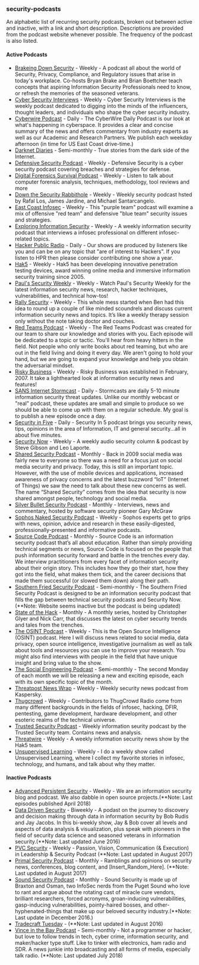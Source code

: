 ### security-podcasts
An alphabetic list of recurring security podcasts, broken out between active and inactive, with a link and short description. Descriptions are provided from the podcast website whenever possible. The frequency of the podcast is also listed.

#### Active Podcasts

- [Brakeing Down Security](http://www.brakeingsecurity.com/) - Weekly - A podcast all about the world of Security, Privacy, Compliance, and Regulatory issues that arise in today's workplace. Co-hosts Bryan Brake and Brian Boettcher teach concepts that aspiring Information Security Professionals need to know, or refresh the memories of the seasoned veterans.
- [Cyber Security Interviews](https://cybersecurityinterviews.com/) - Weekly - Cyber Security Interviews is the weekly podcast dedicated to digging into the minds of the influencers, thought leaders, and individuals who shape the cyber security industry.
- [Cyberwire Podcast](https://thecyberwire.com/podcasts/) - Daily - The CyberWire Daily Podcast is our look at what's happening in cyberspace. It provides a clear and concise summary of the news and offers commentary from industry experts as well as our Academic and Research Partners. We publish each weekday afternoon (in time for US East Coast drive-time.)
- [Darknet Diaries](https://darknetdiaries.com/) - Semi-monthly - True stories from the dark side of the Internet.
- [Defensive Security Podcast](http://www.defensivesecurity.org/) - Weekly - Defensive Security is a cyber security podcast covering breaches and strategies for defense.
- [Digital Forensics Survival Podcast](http://digitalforensicsurvivalpodcast.com/) - Weekly - Listen to talk about computer forensic analysis, techniques, methodology, tool reviews and more
- [Down the Security Rabbithole](http://podcast.wh1t3rabbit.net/) - Weekly - Weekly security podcast hsted by Rafal Los, James Jardine, and Michael Santarcangelo.
- [East Coast Infosec](https://eastcoastinfosec.ca/) - Weekly - This "purple team" podcast will examine a mix of offensive "red team" and defensive "blue team" security issues and strategies.
- [Exploring Information Security](http://www.timothydeblock.com/eis/) - Weekly - A weekly information security podcast that interviews a infosec professional on different infosec-related topics.
- [Hacker Public Radio](http://hackerpublicradio.org/) - Daily - Our shows are produced by listeners like you and can be on any topic that "are of interest to Hackers". If you listen to HPR then please consider contributing one show a year.
- [Hak5](https://www.hak5.org/) - Weekly - Hak5 has been developing innovative penetration testing devices, award winning online media and immersive information security training since 2005.
- [Paul's Security Weekly](http://securityweekly.com/) - Weekly - Watch Paul's Security Weekly for the latest information security news, research, hacker techniques, vulnerabilities, and technical how-tos!
- [Rally Security](https://rallysecurity.com/) - Weekly - This whole mess started when Ben had this idea to round up a couple of like minded scoundrels and discuss current information security news and topics. It’s like a weekly therapy session only without the note taking doctor and couches.
- [Red Teams Podcast](https://redteams.net/podcast/) - Weekly - The Red Teams Podcast was created for our team to share our knowledge and stories with you. Each episode will be dedicated to a topic or tactic. You'll hear from heavy hitters in the field. Not people who only write books about red teaming, but who are out in the field living and doing it every day. We aren't going to hold your hand, but we are going to expand your knowledge and help you obtain the adversarial mindset.
- [Risky Business](http://risky.biz/) - Weekly - Risky Business was established in February, 2007. It take a lighthearted look at information security news and features!
- [SANS Internet Stormcast](https://isc.sans.edu/podcast.html) - Daily - Stormcasts are daily 5-10 minute information security threat updates. Unlike our monthly webcast or "real" podcast, these updates are small and simple to produce so we should be able to come up with them on a regular schedule. My goal is to publish a new episode once a day.
- [Security in Five](https://securityinfive.libsyn.com/) - Daily - Security In 5 podcast brings you security news, tips, opinions in the area of Information, IT and general security...all in about five minutes. 
- [Security Now](https://www.grc.com/securitynow.htm) - Weekly - A weekly audio security column & podcast by Steve Gibson and Leo Laporte.
- [Shared Security Podcast](http://sharedsecurity.net/podcast-episodes/) - Monthly - Back in 2009 social media was fairly new to everyone so there was a need for a focus just on social media security and privacy.  Today, this is still an important topic. However, with the use of mobile devices and applications, increased awareness of privacy concerns and the latest buzzword “IoT” (Internet of Things) we saw the need to talk about these new concerns as well.  The name “Shared Security” comes from the idea that security is now shared amongst people, technology and social media.
- [Silver Bullet Security Podcast](https://www.garymcgraw.com/technology/silver-bullet-podcast/) - Monthly - Interviews, news and commentary, hosted by software security pioneer Gary McGraw
- [Sophos Naked Security Podcast](https://www.sophos.com/en-us/company/podcasts.aspx) - Weekly - Sophos experts get to grips with news, opinion, advice and research in these easily-digested, professionally-presented and informative podcasts.
- [Source Code Podcast](http://chrissanders.org/podcast/) - Monthly - Source Code is an information security podcast that’s all about education. Rather than simply providing technical segments or news, Source Code is focused on the people that push information security forward and battle in the trenches every day. We interview practitioners from every facet of information security about their origin story. This includes how they go their start, how they got into the field, what makes them tick, and the career decisions that made them successful (or slowed them down) along their path.
- [Southern Fried Security Podcast](http://www.southernfriedsecurity.com/) - Semi-monthly - The Southern Fried Security Podcast is designed to be an information security podcast that fills the gap between technical security podcasts and Security Now. (\*\*Note: Website seems inactive but the podcast is being updated)
- [State of the Hack](https://www.fireeye.com/current-threats/state-of-the-hack.html) - Monthly - A monthly series, hosted by Christopher Glyer and Nick Carr, that discusses the latest on cyber security trends and tales from the trenches.
- [The OSINT Podcast](http://osintpodcast.com/) - Weekly - This is the Open Source Intelligence (OSINT) podcast. Here I will discuss news related to social media, data privacy, open source intelligence, investigative journalism as well as talk about tools and resources you can use to improve your research. You might also find interviews with people in the field that have unique insight and bring value to the show.
- [The Social Engineering Podcast](http://www.social-engineer.org/category/podcast/) - Semi-monthly - The second Monday of each month we will be releasing a new and exciting episode, each with its own specific topic of the month.
- [Threatpost News Wrap](https://threatpost.com/category/podcasts/) - Weekly - Weekly security news podcast from Kaspersky.
- [Thugcrowd](https://thugcrowd.com/) - Weekly - Contributors to ThugCrowd Radio come from many different backgrounds in the fields of infosec, hacking, DFIR, pentesting, game development, hardware development, and other esoteric realms of the technical universe.
- [Trusted Security Podcast](https://www.trustedsec.com/category/trustedsec-security-podcast/) - Weekly information seurity podcast by the Trusted Security team. Contains news and analysis.
- [Threatwire](http://www.hak5.org/category/episodes/threatwire) - Weekly - A weekly information security news show by the Hak5 team. 
- [Unsupervised Learning](https://danielmiessler.com/podcast/) - Weekly - I do a weekly show called Unsupervised Learning, where I collect my favorite stories in infosec, technology, and humans, and talk about why they matter. 
 

#### Inactive Podcasts
- [Advanced Persistent Security](https://advancedpersistentsecurity.net/) - Weekly - We are an information security blog and podcast. We also dabble in open source projects.(\*\*Note: Last episodes published April 2018)
- [Data Driven Security](http://datadrivensecurity.info/podcast/) - Biweekly - A podast on the journey to discovery and decision making through data in information security by Bob Rudis and Jay Jacobs. In this bi-weekly show, Jay & Bob cover all levels and aspects of data analysis & visualization, plus speak with pioneers in the field of security data science and seasoned veterans in information security.(\*\*Note: Last updated June 2016)
- [PVC Security](http://www.pvcsec.com/) - Weekly - Passion, Vision, Communication (& Execution) in Leadership & Security Podcast (\*\*Note: Last updated in August 2017)
- [Primal Security Podcast](http://www.primalsecurity.net/podcasts/) - Monthly - Ramblings and opinions on security news, conferences, blog content, and [Insert_Random_Here]. (\*\*Note: Last updated in August 2017)
- [Sound Security Podcast](https://soundsecurity.io/) - Monthly - Sound Security is made up of Braxton and Osman, two InfoSec nerds from the Puget Sound who love to rant and argue about the rotating cast of miracle cure vendors, brilliant researchers, forced acronyms, groan-inducing vulnerabilities, gasp-inducing vulnerabilities, pointy-haired bosses, and other-hyphenated-things that make up our beloved security industry.(\*\*Note: Last update in December 2016.)
- [Tradecraft Tuesday](https://www.youtube.com/channel/UC1UTMpeR_FnmvXxcIhw443g) - (\*\*Note: Last updated in August 2016)
- [Vince in the Bay Podcast](https://vinceinthebay.com/) - Semi-monthly - Not a programmer or hacker, but love to follow trends in tech, cyber crime, information security, and maker/hacker type stuff. Like to tinker with electronics, ham radio and SDR. A news junkie into broadcasting and all forms of media, especially talk radio. (\*\*Note: Last updated July 2018)


